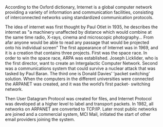According to the Oxford dictionary, Internet is a global computer network providing a variety of information and communication facilities, consisting of interconnected networks using standardized communication protocols.

The idea of internet was first thought by Paul Otlet in 1935, he describes the internet as "a machinery unaffected by distance which would combine at the same time radio, X-rays, cinema and microscopic photography… From afar anyone would be able to read any passage that would be projected onto his individual screen” The first appearance of Internet was in 1969, and it is a creation that contains three projects. First was the space race. In order to win the space race, ARPA was established. Joseph Licklider, who is the first director, want to create an Intergalactic Computer Network. Second was a communications system that could survive a nuclear attack that was tasked by Paul Baran. The third one is Donald Davies’ ‘packet switching’ solution. When the computers in the different universities were connected the ARPANET was created, and it was the world’s first packet- switching network. 

Then User Datagram Protocol was created for files, and Internet Protocol was developed at a higher level to label and transport packets. In 1982, all networks on ARPANET are converted to TCP/IP. Later most public networks are joined and a commercial system, MCI Mail, initiated the start of other email providers joining the system. 
